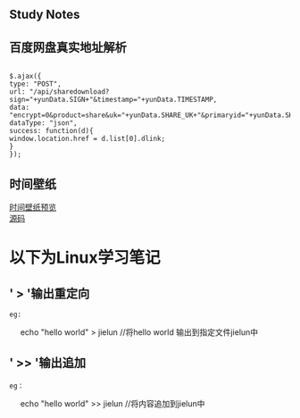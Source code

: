 ## Study Notes

## 百度网盘真实地址解析

<pre><code>
$.ajax({
type: "POST",
url: "/api/sharedownload?sign="+yunData.SIGN+"&amp;timestamp="+yunData.TIMESTAMP,
data: "encrypt=0&amp;product=share&amp;uk="+yunData.SHARE_UK+"&amp;primaryid="+yunData.SHARE_ID+"&amp;fid_list=%5B"+yunData.FS_ID+"%5D",
dataType: "json",
success: function(d){ 
window.location.href = d.list[0].dlink;
}
});
</code></pre>

## 时间壁纸

[时间壁纸预览](https://n0s1gn.github.io/timepaper/)  
[源码](https://github.com/n0s1gn/timepaper)


# 以下为Linux学习笔记

## ' > '输出重定向
    eg: 
      echo "hello world"  > jielun	 //将hello world 输出到指定文件jielun中
## ' >> '输出追加
    eg：
      echo "hello world" >> jielun 	 //将内容追加到jielun中
